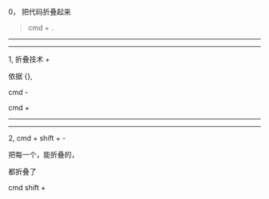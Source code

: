 0，  把代码折叠起来


> cmd + .



<hr>


<hr>



1, 折叠技术 +


依据 {},


cmd -

cmd +




<hr>


<hr>



2, cmd + shift + -


把每一个，能折叠的，

都折叠了


cmd shift + 
